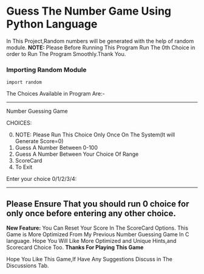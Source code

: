 # Guess The Number Game Using Python Language

In This Project,Random numbers will be generated with the help of random module.
**NOTE:** Please Before Running This Program Run The 0th Choice in order to Run The Program Smoothly.Thank You.

### Importing Random Module
```
import random
```
The Choices Available in Program Are:-

---
Number Guessing Game

CHOICES:

0. NOTE: Please Run This Choice Only Once On The System(It will Generate Score=0)
1. Guess A Number Between 0-100
2. Guess A Number Between Your Choice Of Range
3. ScoreCard
4. To Exit

Enter your choice 0/1/2/3/4: 

---

## Please Ensure That you should run 0 choice for only once before entering any other choice.
**New Feature:** You Can Reset Your Score In The ScoreCard Options.
This Game is More Optimized From My Previous Number Guessing Game In C language.
Hope You Will Like More Optimized and Unique Hints,and Scorecard Choice Too.
**Thanks For Playing This Game**

Hope You Like This Game,If Have Any Suggestions Discuss in The Discussions Tab.
